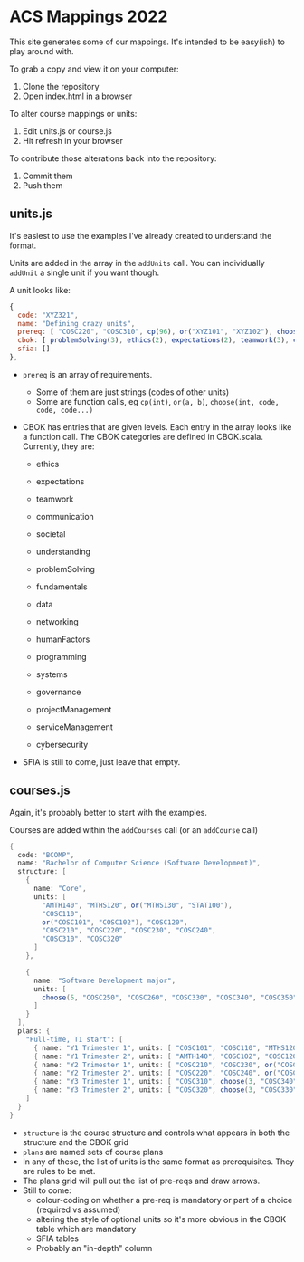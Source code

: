 # ACS Mappings 2022

This site generates some of our mappings.
It's intended to be easy(ish) to play around with.

To grab a copy and view it on your computer:

1. Clone the repository
2. Open index.html in a browser

To alter course mappings or units:

1. Edit units.js or course.js
2. Hit refresh in your browser

To contribute those alterations back into the repository:

1. Commit them
2. Push them

## units.js

It's easiest to use the examples I've already created to understand the format.

Units are added in the array in the `addUnits` call.
You can individually `addUnit` a single unit if you want though.

A unit looks like:

```js
{
  code: "XYZ321",
  name: "Defining crazy units",
  prereq: [ "COSC220", "COSC310", cp(96), or("XYZ101", "XYZ102"), choose(2, "XYZ200", "XYZ201", "XYZ202") ],
  cbok: [ problemSolving(3), ethics(2), expectations(2), teamwork(3), communication(3), systems(3), projectManagement(3) ],
  sfia: []
},
```

* `prereq` is an array of requirements.   
  - Some of them are just strings (codes of other units)
  - Some are function calls, eg `cp(int)`, `or(a, b)`, `choose(int, code, code, code...)`
* CBOK has entries that are given levels. Each entry in the array looks like a function call. 
  The CBOK categories are defined in CBOK.scala. Currently, they are:
  - ethics
  - expectations
  - teamwork
  - communication
  - societal
  - understanding
  - problemSolving

  - fundamentals
  - data
  - networking

  - humanFactors
  - programming
  - systems

  - governance
  - projectManagement
  - serviceManagement
  - cybersecurity

* SFIA is still to come, just leave that empty.

## courses.js

Again, it's probably better to start with the examples.

Courses are added within the `addCourses` call (or an `addCourse` call)

```scala
{
  code: "BCOMP",
  name: "Bachelor of Computer Science (Software Development)",
  structure: [
    {
      name: "Core",
      units: [
        "AMTH140", "MTHS120", or("MTHS130", "STAT100"),
        "COSC110",
        or("COSC101", "COSC102"), "COSC120",
        "COSC210", "COSC220", "COSC230", "COSC240",
        "COSC310", "COSC320"
      ]
    },

    {
      name: "Software Development major",
      units: [
        choose(5, "COSC250", "COSC260", "COSC330", "COSC340", "COSC350", "COSC360", "COSC370")
      ]
    }
  ],
  plans: {
    "Full-time, T1 start": [
      { name: "Y1 Trimester 1", units: [ "COSC101", "COSC110", "MTHS120", or("ICT101", "Elective") ] },
      { name: "Y1 Trimester 2", units: [ "AMTH140", "COSC102", "COSC120", or("STAT100", "MTHS130") ] },
      { name: "Y2 Trimester 1", units: [ "COSC210", "COSC230", or("COSC250", "Elective"), "Elective" ] },
      { name: "Y2 Trimester 2", units: [ "COSC220", "COSC240", or("COSC260", "Elective"), "Elective" ] },
      { name: "Y3 Trimester 1", units: [ "COSC310", choose(3, "COSC340", "COSC370", "Elective", "Elective") ] },
      { name: "Y3 Trimester 2", units: [ "COSC320", choose(3, "COSC330", "COSC350", "COSC360", "Elective") ] },
    ]
  }
}
```

* `structure` is the course structure and controls what appears in both the structure and the CBOK grid
* `plans` are named sets of course plans
* In any of these, the list of units is the same format as prerequisites. They are rules to be met.
* The plans grid will pull out the list of pre-reqs and draw arrows. 
* Still to come: 
  - colour-coding on whether a pre-req is mandatory or part of a choice (required vs assumed)
  - altering the style of optional units so it's more obvious in the CBOK table which are mandatory
  - SFIA tables
  - Probably an "in-depth" column
